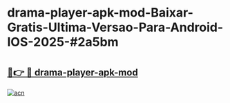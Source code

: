 # drama-player-apk-mod-Baixar-Gratis-Ultima-Versao-Para-Android-IOS-2025-#2a5bm

# <h2><a href="https://ainizakaria.my?title=drama-player-apk-mod&ref=24M">🔗👉 🔴 drama-player-apk-mod</a></h2>

[![acn](https://github.com/user-attachments/assets/0f9c940e-d8b0-45ae-aac7-cd30a18b3e1c)](https://ainizakaria.my?title=drama-player-apk-mod&ref=24M)

